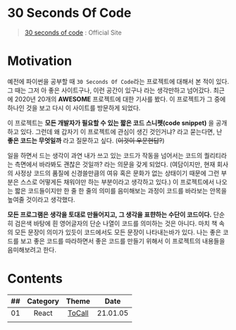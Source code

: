 # 30 Seconds Of Code

> [30 seconds of code](https://www.30secondsofcode.org/) : Official Site

# Motivation

예전에 파이썬을 공부할 때 `30 Seconds Of Code`라는 프로젝트에 대해서 본 적이 있다. 그 때는 그저 아 좋은 사이트구나, 이런 공간이 있구나 라는 생각만하고 넘어갔다. 최근에 2020년 20개의 **AWESOME** 프로젝트에 대한 기사를 봤다. 이 프로젝트가 그 중에 하나인 것을 보고 다시 이 사이트를 방문하게 되었다.

이 프로젝트는 **모든 개발자가 필요할 수 있는 짧은 코드 스니펫(code snippet)** 을 공개하고 있다. 그런데 왜 갑자기 이 프로젝트에 관심이 생긴 것인거냐? 라고 묻는다면, 난 **좋은 코드는 무엇일까** 라고 질문하고 싶다. (~~이것이 우문현답?~~)

일을 하면서 드는 생각이 과연 내가 쓰고 있는 코드가 작동을 넘어서는 코드의 퀄리티라는 측면에서 바라봐도 괜찮은 것일까? 라는 의문을 갖게 되었다. (여담이지만, 현재 회사의 사정상 코드의 품질에 신경쓸만큼의 여유 혹은 문화가 없는 상태이기 때문에 그런 부분은 스스로 어떻게든 채워야만 하는 부분이라고 생각하고 있다.) 이 프로젝트에서 나오는 짧은 코드들이지만 한 줄 한 줄의 의미를 음미해보는 과정이 코드를 바라보는 안목을 높여줄 것이라고 생각했다.

**모든 프로그램은 생각을 토대로 만들어지고, 그 생각을 표햔하는 수단이 코드이다.** 단순히 검은색 바탕에 흰 영어글자의 단순 나열이 코드를 의미하는 것은 아니다. 마치 책 속의 모든 문장이 의미가 있듯이 코드에서도 모든 문장이 나타내는바가 있다. 나는 좋은 코드를 보고 좋은 코드를 따라하면서 좋은 코드를 만들기 위해서 이 프로젝트의 내용들을 음미해보려고 한다.

# Contents

| ##  | Category |                     Theme                     |   Date   |
| :-: | :------: | :-------------------------------------------: | :------: |
| 01  |  React   | [ToCall](react_code/what_i_learned/CallTo.md) | 21.01.05 |
|     |          |                                               |          |
